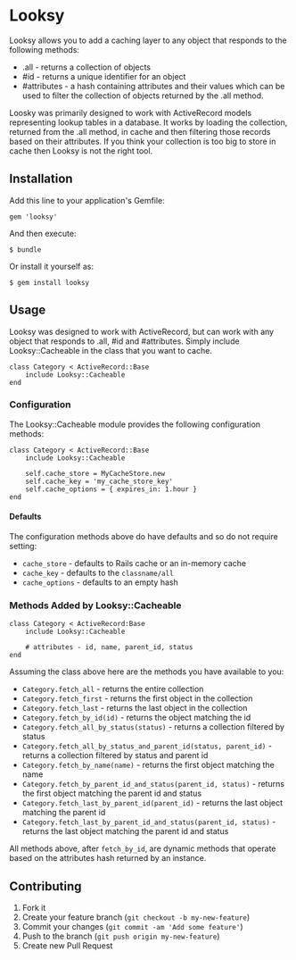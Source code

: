 # Looksy

Looksy allows you to add a caching layer to any object that responds to the following methods:

* .all - returns a collection of objects
* #id - returns a unique identifier for an object
* #attributes - a hash containing attributes and their values which can be used to filter the collection of objects returned by the .all method.

Loosky was primarily designed to work with ActiveRecord models representing lookup tables in a database.
It works by loading the collection, returned from the .all method, in cache and then filtering those
records based on their attributes. If you think your collection is too big to store in cache then
Looksy is not the right tool.

## Installation

Add this line to your application's Gemfile:

    gem 'looksy'

And then execute:

    $ bundle

Or install it yourself as:

    $ gem install looksy

## Usage

Looksy was designed to work with ActiveRecord, but can work with any object that responds to .all, #id and #attributes.
Simply include Looksy::Cacheable in the class that you want to cache.

    class Category < ActiveRecord::Base
        include Looksy::Cacheable
    end

### Configuration

The Looksy::Cacheable module provides the following configuration methods:

    class Category < ActiveRecord::Base
        include Looksy::Cacheable
        
        self.cache_store = MyCacheStore.new
        self.cache_key = 'my_cache_store_key'
        self.cache_options = { expires_in: 1.hour }
    end

#### Defaults

The configuration methods above do have defaults and so do not require setting:

* `cache_store` - defaults to Rails cache or an in-memory cache
* `cache_key` - defaults to the `classname/all`
* `cache_options` - defaults to an empty hash

### Methods Added by Looksy::Cacheable

    class Category < ActiveRecord:Base
        include Looksy::Cacheable
        
        # attributes - id, name, parent_id, status
    end
    
Assuming the class above here are the methods you have available to you:

* `Category.fetch_all` - returns the entire collection
* `Category.fetch_first` - returns the first object in the collection
* `Category.fetch_last` - returns the last object in the collection
* `Category.fetch_by_id(id)` - returns the object matching the id
* `Category.fetch_all_by_status(status)` - returns a collection filtered by status
* `Category.fetch_all_by_status_and_parent_id(status, parent_id)` - returns a collection filtered by status and parent id
* `Category.fetch_by_name(name)` - returns the first object matching the name
* `Category.fetch_by_parent_id_and_status(parent_id, status)` - returns the first object matching the parent id and status
* `Category.fetch_last_by_parent_id(parent_id)` - returns the last object matching the parent id
* `Category.fetch_last_by_parent_id_and_status(parent_id, status)` - returns the last object matching the parent id and status

All methods above, after `fetch_by_id`, are dynamic methods that operate based on the attributes hash returned by an instance.

## Contributing

1. Fork it
2. Create your feature branch (`git checkout -b my-new-feature`)
3. Commit your changes (`git commit -am 'Add some feature'`)
4. Push to the branch (`git push origin my-new-feature`)
5. Create new Pull Request
